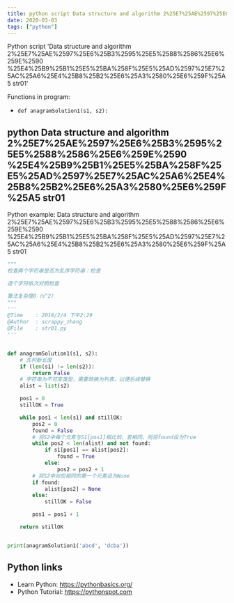 ```yaml
---
title: python script Data structure and algorithm 2%25E7%25AE%2597%25E6%25B3%2595%25E5%2588%2586%25E6%259E%2590 %25E4%25B9%25B1%25E5%25BA%258F%25E5%25AD%2597%25E7%25AC%25A6%25E4%25B8%25B2%25E6%25A3%2580%25E6%259F%25A5 str01 (snippet)
date: 2020-03-03
tags: ["python"]
---
```

Python script 'Data structure and algorithm 2%25E7%25AE%2597%25E6%25B3%2595%25E5%2588%2586%25E6%259E%2590 %25E4%25B9%25B1%25E5%25BA%258F%25E5%25AD%2597%25E7%25AC%25A6%25E4%25B8%25B2%25E6%25A3%2580%25E6%259F%25A5 str01'

Functions in program: 
* `def anagramSolution1(s1, s2):`

## python Data structure and algorithm 2%25E7%25AE%2597%25E6%25B3%2595%25E5%2588%2586%25E6%259E%2590 %25E4%25B9%25B1%25E5%25BA%258F%25E5%25AD%2597%25E7%25AC%25A6%25E4%25B8%25B2%25E6%25A3%2580%25E6%259F%25A5 str01

Python example: Data structure and algorithm 2%25E7%25AE%2597%25E6%25B3%2595%25E5%2588%2586%25E6%259E%2590 %25E4%25B9%25B1%25E5%25BA%258F%25E5%25AD%2597%25E7%25AC%25A6%25E4%25B8%25B2%25E6%25A3%2580%25E6%259F%25A5 str01

```python
"""
检查两个字符串是否为乱序字符串：检查

逐个字符依次对照检查

算法复杂度O（n^2）
"""
'''
@Time    : 2018/2/4 下午2:29
@Author  : scrappy_zhang
@File    : str01.py
'''


def anagramSolution1(s1, s2):
    # 先判断长度
    if (len(s1) != len(s2)):
        return False
    # 字符串为不可变类型，需要转换为列表，以便后续替换
    alist = list(s2)

    pos1 = 0
    stillOK = True

    while pos1 < len(s1) and stillOK:
        pos2 = 0
        found = False
        # 将S2中每个元素与S1[pos1]相比较，若相同，则将found设为True
        while pos2 < len(alist) and not found:
            if s1[pos1] == alist[pos2]:
                found = True
            else:
                pos2 = pos2 + 1
        # 将S2中对应相同的第一个元素设为None
        if found:
            alist[pos2] = None
        else:
            stillOK = False

        pos1 = pos1 + 1

    return stillOK


print(anagramSolution1('abcd', 'dcba'))


```

## Python links

- Learn Python: https://pythonbasics.org/
- Python Tutorial: https://pythonspot.com
